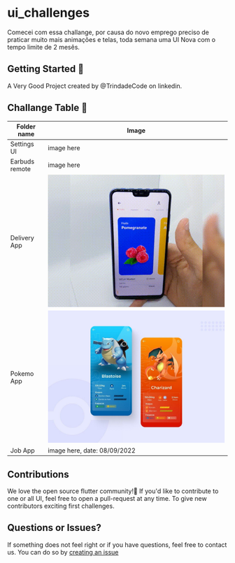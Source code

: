 # ui_challenges

Comecei com essa challange, por causa do novo emprego
preciso de praticar muito mais animações e telas, toda semana uma UI Nova
com o tempo limite de 2 mesês.

## Getting Started 🚀

A Very Good Project created by @TrindadeCode on linkedin.

## Challange Table 🚀

| Folder name | Image |
| ------ | ------ |
| Settings UI | image here |
| Earbuds remote | image here |
| Delivery App | ![Image](images/delivery.gif) |
| Pokemo App | ![Image](images/pokemon_ui.jfif) |
| Job App | image here, date: 08/09/2022  |

## Contributions

We love the open source flutter community!💙 If you'd like to contribute to one or all UI, feel free to open a pull-request at any time. To give new contributors exciting first challenges.

## Questions or Issues?

If something does not feel right or if you have questions, feel free to contact us. You can do so by [creating an issue](https://github.com/geekfabio/ui_challenges/issues)

